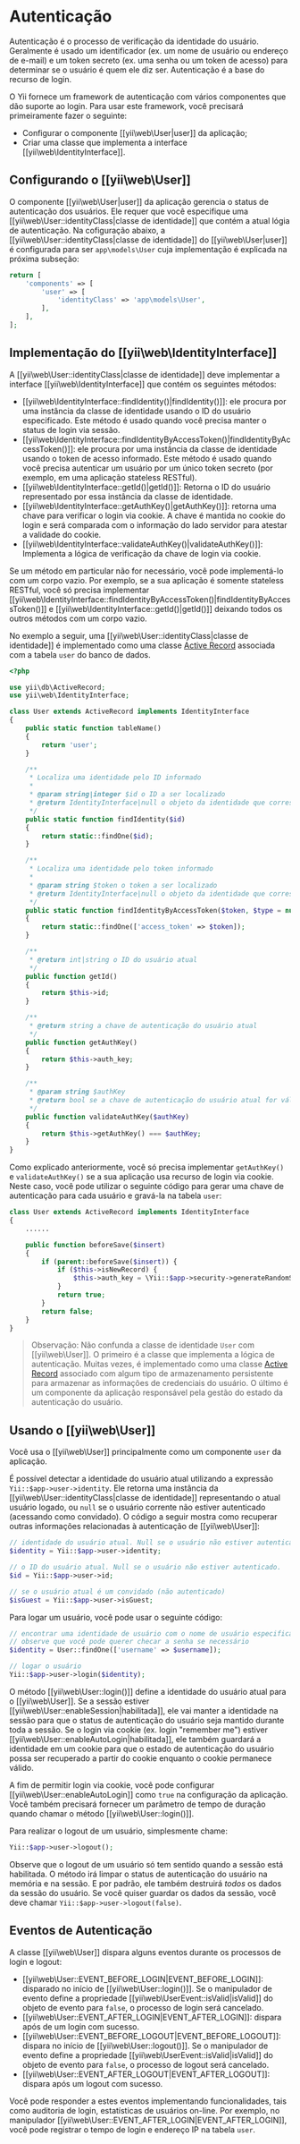 Autenticação
==============

Autenticação é o processo de verificação da identidade do usuário. Geralmente é usado um identificador (ex. um nome de usuário ou endereço de e-mail) e um token secreto (ex. uma senha ou um token de acesso) para determinar se o usuário é quem ele diz ser. Autenticação é a base do recurso de login.

O Yii fornece um framework de autenticação com vários componentes que dão suporte ao login. Para usar este framework, você precisará primeiramente fazer o seguinte:

* Configurar o componente [[yii\web\User|user]] da aplicação;
* Criar uma classe que implementa a interface [[yii\web\IdentityInterface]].


## Configurando o [[yii\web\User]] <span id="configuring-user"></span>

O componente [[yii\web\User|user]] da aplicação gerencia o status de autenticação dos usuários. Ele requer que você especifique uma [[yii\web\User::identityClass|classe de identidade]] que contém a atual lógia de autenticação.
Na cofiguração abaixo, a [[yii\web\User::identityClass|classe de identidade]] do
[[yii\web\User|user]] é configurada para ser `app\models\User` cuja implementação é explicada na próxima subseção:

```php
return [
    'components' => [
        'user' => [
            'identityClass' => 'app\models\User',
        ],
    ],
];
```


## Implementação do [[yii\web\IdentityInterface]] <span id="implementing-identity"></span>

A [[yii\web\User::identityClass|classe de identidade]] deve implementar a interface [[yii\web\IdentityInterface]] que contém os seguintes métodos:

* [[yii\web\IdentityInterface::findIdentity()|findIdentity()]]: ele procura por uma instância da classe de identidade usando o ID do usuário especificado. Este método é usado quando você precisa manter o status de login via sessão.
* [[yii\web\IdentityInterface::findIdentityByAccessToken()|findIdentityByAccessToken()]]: ele procura por uma instância da classe de identidade usando o token de acesso informado. Este método é usado quando você precisa autenticar um usuário por um único token secreto (por exemplo, em uma aplicação stateless RESTful).
* [[yii\web\IdentityInterface::getId()|getId()]]: Retorna o ID do usuário representado por essa instância da classe de identidade.
* [[yii\web\IdentityInterface::getAuthKey()|getAuthKey()]]: retorna uma chave para verificar o login via cookie. A chave é mantida no cookie do login e será comparada com o informação do lado servidor para atestar a validade do cookie.
* [[yii\web\IdentityInterface::validateAuthKey()|validateAuthKey()]]: Implementa a lógica de verificação da chave de login via cookie.

Se um método em particular não for necessário, você pode implementá-lo com um corpo vazio. Por exemplo, se a sua aplicação é somente stateless RESTful, você só precisa implementar [[yii\web\IdentityInterface::findIdentityByAccessToken()|findIdentityByAccessToken()]]
e [[yii\web\IdentityInterface::getId()|getId()]] deixando todos os outros métodos com um corpo vazio.

No exemplo a seguir, uma [[yii\web\User::identityClass|classe de identidade]] é implementado como uma classe [Active Record](db-active-record.md) associada com a tabela `user` do banco de dados.

```php
<?php

use yii\db\ActiveRecord;
use yii\web\IdentityInterface;

class User extends ActiveRecord implements IdentityInterface
{
    public static function tableName()
    {
        return 'user';
    }

    /**
     * Localiza uma identidade pelo ID informado
     *
     * @param string|integer $id o ID a ser localizado
     * @return IdentityInterface|null o objeto da identidade que corresponde ao ID informado
     */
    public static function findIdentity($id)
    {
        return static::findOne($id);
    }

    /**
     * Localiza uma identidade pelo token informado
     *
     * @param string $token o token a ser localizado
     * @return IdentityInterface|null o objeto da identidade que corresponde ao token informado
     */
    public static function findIdentityByAccessToken($token, $type = null)
    {
        return static::findOne(['access_token' => $token]);
    }

    /**
     * @return int|string o ID do usuário atual
     */
    public function getId()
    {
        return $this->id;
    }

    /**
     * @return string a chave de autenticação do usuário atual
     */
    public function getAuthKey()
    {
        return $this->auth_key;
    }

    /**
     * @param string $authKey
     * @return bool se a chave de autenticação do usuário atual for válida
     */
    public function validateAuthKey($authKey)
    {
        return $this->getAuthKey() === $authKey;
    }
}
```

Como explicado anteriormente, você só precisa implementar `getAuthKey()` e `validateAuthKey()` se a sua aplicação usa recurso de login via cookie. Neste caso, você pode utilizar o seguinte código para gerar uma chave de autenticação para cada usuário
e gravá-la na tabela `user`:

```php
class User extends ActiveRecord implements IdentityInterface
{
    ......

    public function beforeSave($insert)
    {
        if (parent::beforeSave($insert)) {
            if ($this->isNewRecord) {
                $this->auth_key = \Yii::$app->security->generateRandomString();
            }
            return true;
        }
        return false;
    }
}
```

> Observação: Não confunda a classe de identidade `User` com [[yii\web\User]]. O primeiro é a classe que implementa a lógica de autenticação. Muitas vezes, é implementado como uma classe  [Active Record](db-active-record.md) associado com algum tipo de armazenamento persistente para armazenar as informações de credenciais do usuário. O último é um componente da aplicação responsável pela gestão do estado da autenticação do usuário.


## Usando o [[yii\web\User]] <span id="using-user"></span>

Você usa o [[yii\web\User]] principalmente como um componente `user` da aplicação.

É possível detectar a identidade do usuário atual utilizando a expressão `Yii::$app->user->identity`. Ele retorna uma instância da [[yii\web\User::identityClass|classe de identidade]] representando o atual usuário logado, ou `null` se o usuário corrente não estiver autenticado (acessando como convidado). O código a seguir mostra como recuperar outras informações relacionadas à autenticação de [[yii\web\User]]:

```php
// identidade do usuário atual. Null se o usuário não estiver autenticado.
$identity = Yii::$app->user->identity;

// o ID do usuário atual. Null se o usuário não estiver autenticado.
$id = Yii::$app->user->id;

// se o usuário atual é um convidado (não autenticado)
$isGuest = Yii::$app->user->isGuest;
```

Para logar um usuário, você pode usar o seguinte código:

```php
// encontrar uma identidade de usuário com o nome de usuário especificado.
// observe que você pode querer checar a senha se necessário
$identity = User::findOne(['username' => $username]);

// logar o usuário
Yii::$app->user->login($identity);
```

O método [[yii\web\User::login()]] define a identidade do usuário atual para o [[yii\web\User]]. Se a sessão estiver [[yii\web\User::enableSession|habilitada]], ele vai manter a identidade na sessão para que o status de autenticação do usuário seja mantido durante toda a sessão. Se o login via cookie (ex. login "remember me") estiver [[yii\web\User::enableAutoLogin|habilitada]], ele também guardará a identidade em um cookie para que o estado de autenticação do usuário possa ser recuperado a partir do cookie enquanto o cookie permanece válido.

A fim de permitir login via cookie, você pode configurar [[yii\web\User::enableAutoLogin]] como `true` na configuração da aplicação. Você também precisará fornecer um parâmetro de tempo de duração quando chamar o método [[yii\web\User::login()]].

Para realizar o logout de um usuário, simplesmente chame:

```php
Yii::$app->user->logout();
```

Observe que o logout de um usuário só tem sentido quando a sessão está habilitada. O método irá limpar o status de autenticação do usuário na memória e na sessão. E por padrão, ele também destruirá *todos* os dados da sessão do usuário. Se você quiser guardar os dados da sessão, você deve chamar `Yii::$app->user->logout(false)`.


## Eventos de Autenticação <span id="auth-events"></span>

A classe [[yii\web\User]] dispara alguns eventos durante os processos de login e logout:

* [[yii\web\User::EVENT_BEFORE_LOGIN|EVENT_BEFORE_LOGIN]]: disparado no início de [[yii\web\User::login()]].
  Se o manipulador de evento define a propriedade [[yii\web\UserEvent::isValid|isValid]] do objeto de evento para `false`, o processo de login será cancelado.
* [[yii\web\User::EVENT_AFTER_LOGIN|EVENT_AFTER_LOGIN]]: dispara após de um login com sucesso.
* [[yii\web\User::EVENT_BEFORE_LOGOUT|EVENT_BEFORE_LOGOUT]]: dispara no início de [[yii\web\User::logout()]]. Se o manipulador de evento define a propriedade [[yii\web\UserEvent::isValid|isValid]] do objeto de evento para `false`, o processo de logout será cancelado.
* [[yii\web\User::EVENT_AFTER_LOGOUT|EVENT_AFTER_LOGOUT]]: dispara após um logout com sucesso.

Você pode responder a estes eventos implementando funcionalidades, tais como auditoria de login, estatísticas de usuários on-line. Por exemplo, no manipulador
[[yii\web\User::EVENT_AFTER_LOGIN|EVENT_AFTER_LOGIN]], você pode registrar o tempo de login e endereço IP na tabela `user`.



